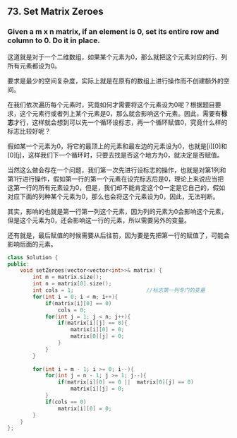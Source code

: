 ## 73. Set Matrix Zeroes ##
### Given a m x n matrix, if an element is 0, set its entire row and column to 0. Do it in place. ###

这道就是对于一个二维数组，如果某个元素为0，那么就把这个元素对应的行、列所有元素都设为0。

要求是最少的空间复杂度，实际上就是在原有的数组上进行操作而不创建额外的空间。


在我们依次遍历每个元素时，究竟如何才需要将这个元素设为0呢？根据题目要求，这个元素行或者列上某个元素是0，那么就会影响这个元素。因此，需要有**标志**才行，这样就会想到可以先一个循环设标志，再一个循环赋值0，究竟什么样的标志比较好呢？

假如某一个元素为0，将它的最顶上的元素和最左边的元素设为0，也就是[i][0]和[0][j]，这样我们下一个循环时，只要去找是否这个地方为0，就决定是否赋值。

当然这么做会存在一个问题，我们第一次先进行设标志的操作，也就是对第1列和第1行进行操作，假如第一行的第一个元素在设完标志后是0，理论上来说应当把这第一行的所有元素设为0，但是，我们却不能肯定这个0一定是它自己的，假如对应下面的列种某个元素为0，那么也会将这个元素设为0，因此，无法判断。

其实，影响的也就是第一行第一列这个元素，因为列的元素为0会影响这个元素，但是这个元素为0，还会影响这一行的元素，所以需要另外的变量。

还有就是，最后赋值的时候需要从后往前，因为要是先把第一行的赋值了，可能会影响后面的元素。
```cpp
class Solution {
public:
    void setZeroes(vector<vector<int>>& matrix) {
        int m = matrix.size();
        int n = matrix[0].size();
        int cols = 1;						//标志第一列专门的变量
        for(int i = 0; i < m; i++){
            if(matrix[i][0] == 0)
                cols = 0;
            for(int j = 1; j < n; j++){
                if(matrix[i][j] == 0){
                    matrix[i][0] = 0;
                    matrix[0][j] = 0;
                }
            }
        }
        
        for(int i = m - 1; i >= 0; i--){
            for(int j = n - 1; j >= 1; j--){
                if(matrix[i][0] == 0 ||  matrix[0][j] == 0)
                    matrix[i][j] = 0;
            }
            if(cols == 0)
                matrix[i][0] = 0;
        }
    }
};
```